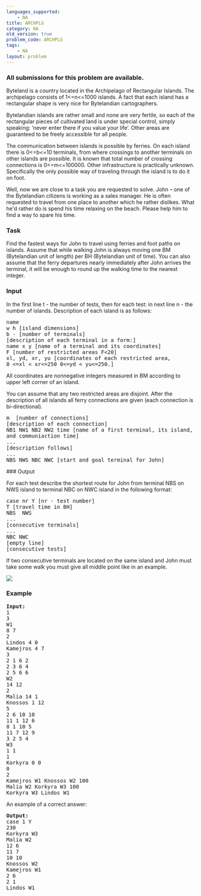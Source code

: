 ```yaml
---
languages_supported:
    - NA
title: ARCHPLG
category: NA
old_version: true
problem_code: ARCHPLG
tags:
    - NA
layout: problem
---
```

###  All submissions for this problem are available. 

Byteland is a country located in the Archipelago of Rectangular Islands. The archipelago consists of 1<=n<=1000 islands. A fact that each island has a rectangular shape is very nice for Bytelandian cartographers.

Bytelandian islands are rather small and none are very fertile, so each of the rectangular pieces of cultivated land is under special control, simply speaking: ‘never enter there if you value your life’. Other areas are guaranteed to be freely accessible for all people.

The communication between islands is possible by ferries. On each island there is 0<=b<=10 terminals, from where crossings to another terminals on other islands are possible.
It is known that total number of crossing connections is 0<=m<=100000. Other infrastructure is practically unknown. Specifically the only possible
way of traveling through the island is to do it on foot.

Well, now we are close to a task you are requested to solve. John – one of the Bytelandian citizens is working as a sales manager. He is often requested to travel from one place to another which he rather dislikes. What he'd rather do is spend his time relaxing on the beach. Please help him to find a way to spare his time.

### Task

 Find the fastest ways for John to travel using ferries and foot paths on islands. Assume that while walking John is always moving one BM (Bytelandian unit of length) per BH (Bytelandian unit of time).
You can also assume that the ferry departures nearly immediately after John arrives the terminal, it will be enough to round up the walking time to the nearest integer.

### Input

In the first line t - the number of tests, then for each test:
in next line n - the number of islands. Description of each island is as follows:

<pre>
name
w h [island dimensions]
b - [number of terminals]
[description of each terminal in a form:]
name x y [name of a terminal and its coordinates]
F [number of restricted areas F<20]
xl, yd, xr, yu [coordinates of each restricted area,
0 <=xl < xr<=250 0<=yd < yu<=250.]
</pre>All coordinates are nonnegative integers measured in BM according to upper left corner of an island.

You can assume that any two restricted areas are disjoint. After the description of all islands all ferry connections are given (each connection is bi-directional).

<pre>
m  [number of connections]
[description of each connection]
NB1 NW1 NB2 NW2 time [name of a first terminal, its island, the second respectively
and communiaction time]
...
[description follows]
...
NBS NWS NBC NWC [start and goal terminal for John]
</pre>### Output

For each test describe the shortest route for John from terminal NBS on NWS island to terminal NBC on NWC island in the following format:

<pre>
case nr Y [nr - test number]
T [travel time in BH]
NBS  NWS
...
[consecutive terminals]
...
NBC NWC
[empty line]
[consecutive tests]
</pre>If two consecutive terminals are located on the same island and John must take some walk you must give all middle point like in an example.

![](/content/kuszi:trectarch_example.png)

### Example

<pre>
<b>Input:</b>
1
3
W1
8 7
2
Lindos 4 0
Kamejros 4 7
3
2 1 6 2
2 3 6 4 
2 5 6 6 
W2
14 12
2
Malia 14 1
Knossos 1 12
5
2 6 10 10
11 1 12 6
8 1 10 5
11 7 12 9
3 2 5 4
W3 
1 1
1
Korkyra 0 0
0
2
Kamejros W1 Knossos W2 100
Malia W2 Korkyra W3 100
Korkyra W3 Lindos W1
</pre>An example of a correct answer:

<pre>
<b>Output:</b>
case 1 Y
230
Korkyra W3
Malia W2
12 6
11 7
10 10
Knossos W2
Kamejros W1
2 6
2 1
Lindos W1
</pre>
